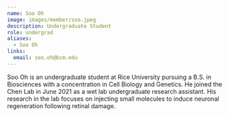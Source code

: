```yaml
---
name: Soo Oh
image: images/member/soo.jpeg
description: Undergraduate Student
role: undergrad
aliases:
  - Soo Oh
links:
  email: soo.oh@bcm.edu
---
```


Soo Oh is an undergraduate student at Rice University pursuing a B.S. in Biosciences with a concentration in Cell Biology and Genetics. He joined the Chen Lab in June 2021 as a wet lab undergraduate research assistant. His research in the lab focuses on injecting small molecules to induce neuronal regeneration following retinal damage.
